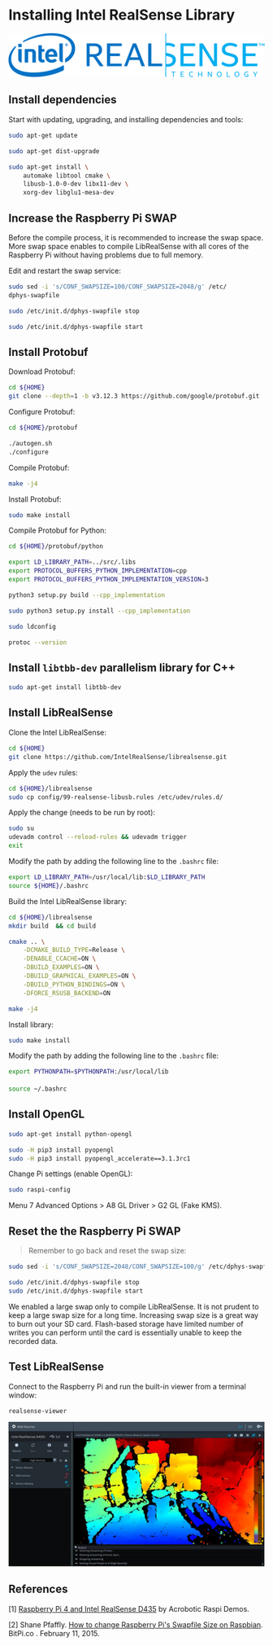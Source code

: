 # Installing Intel RealSense Library

![Intel RealSense](../assets/intel-realsense.png)

## Install dependencies

Start with updating, upgrading, and installing dependencies and tools:

```bash
sudo apt-get update
```

```bash
sudo apt-get dist-upgrade
```

```bash
sudo apt-get install \
    automake libtool cmake \
    libusb-1.0-0-dev libx11-dev \
    xorg-dev libglu1-mesa-dev
```

## Increase the Raspberry Pi SWAP

Before the compile process, it is recommended to increase the swap space. More swap space enables to compile LibRealSense with all cores of the Raspberry Pi without having problems due to full memory.

Edit and restart the swap service:

```bash
sudo sed -i 's/CONF_SWAPSIZE=100/CONF_SWAPSIZE=2048/g' /etc/
dphys-swapfile
```

```bash
sudo /etc/init.d/dphys-swapfile stop
```

```bash
sudo /etc/init.d/dphys-swapfile start
```

## Install Protobuf

Download Protobuf:

```bash
cd ${HOME}
git clone --depth=1 -b v3.12.3 https://github.com/google/protobuf.git
```

Configure Protobuf:

```bash
cd ${HOME}/protobuf
```

```bash
./autogen.sh
./configure
```

Compile Protobuf:

```bash
make -j4
```

Install Protobuf:

```bash
sudo make install
```

Compile Protobuf for Python:

```bash
cd ${HOME}/protobuf/python
```

```bash
export LD_LIBRARY_PATH=../src/.libs
export PROTOCOL_BUFFERS_PYTHON_IMPLEMENTATION=cpp
export PROTOCOL_BUFFERS_PYTHON_IMPLEMENTATION_VERSION=3
```

```bash
python3 setup.py build --cpp_implementation
```

```bash
sudo python3 setup.py install --cpp_implementation
```

```bash
sudo ldconfig
```

```bash
protoc --version
```

## Install `libtbb-dev` parallelism library for C++

```bash
sudo apt-get install libtbb-dev
```

## Install LibRealSense

Clone the Intel LibRealSense:

```bash
cd ${HOME}
git clone https://github.com/IntelRealSense/librealsense.git
```

Apply the `udev` rules:

```bash
cd ${HOME}/librealsense
sudo cp config/99-realsense-libusb.rules /etc/udev/rules.d/
```

Apply the change (needs to be run by root):

```bash
sudo su
udevadm control --reload-rules && udevadm trigger
exit
```

Modify the path by adding the following line to the `.bashrc` file:

```bash
export LD_LIBRARY_PATH=/usr/local/lib:$LD_LIBRARY_PATH
source ${HOME}/.bashrc
```

Build the Intel LibRealSense library:

```bash
cd ${HOME}/librealsense
mkdir build  && cd build
```

```bash
cmake .. \
    -DCMAKE_BUILD_TYPE=Release \
    -DENABLE_CCACHE=ON \
    -DBUILD_EXAMPLES=ON \
    -DBUILD_GRAPHICAL_EXAMPLES=ON \
    -DBUILD_PYTHON_BINDINGS=ON \
    -DFORCE_RSUSB_BACKEND=ON
```

```bash
make -j4
```

Install library:

```bash
sudo make install
```

Modify the path by adding the following line to the `.bashrc` file:

```bash
export PYTHONPATH=$PYTHONPATH:/usr/local/lib

source ~/.bashrc
```

## Install OpenGL

```bash
sudo apt-get install python-opengl
```

```bash
sudo -H pip3 install pyopengl
sudo -H pip3 install pyopengl_accelerate==3.1.3rc1
```

Change Pi settings (enable OpenGL):

```bash
sudo raspi-config
```

Menu 7 Advanced Options > A8 GL Driver > G2 GL (Fake KMS).

## Reset the the Raspberry Pi SWAP

> Remember to go back and reset the swap size:

```bash
sudo sed -i 's/CONF_SWAPSIZE=2048/CONF_SWAPSIZE=100/g' /etc/dphys-swapfile
```

```bash
sudo /etc/init.d/dphys-swapfile stop
sudo /etc/init.d/dphys-swapfile start
```

We enabled a large swap only to compile LibRealSense. It is not prudent to keep a large swap size for a long time. Increasing swap size is a great way to burn out your SD card. Flash-based storage have limited number of writes you can perform until the card is essentially unable to keep the recorded data.

## Test LibRealSense

Connect to the Raspberry Pi and run the built-in viewer from a terminal window:

```bash
realsense-viewer
```

![realsense-viewer](../assets/intel-realsense-viewer.png)

## References

[1] [Raspberry Pi 4 and Intel RealSense D435](https://github.com/acrobotic/Ai_Demos_RPi) by Acrobotic Raspi Demos.

[2] Shane Pfaffly. [How to change Raspberry Pi's Swapfile Size on Raspbian](https://www.bitpi.co/2015/02/11/how-to-change-raspberry-pis-swapfile-size-on-rasbian/). BitPi.co . February 11, 2015.
